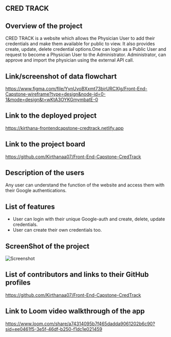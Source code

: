 ## CRED TRACK

## Overview of the project
CRED TRACK is a website which allows the Physician User to add their credentials and make them available for public to view. It also provides create, update, delete credential options.One can login as a Public User and request to become a Physician User to the Administrator. Administrator, can approve and import the physician using the external API call.

## Link/screenshot of data flowchart
<https://www.figma.com/file/YynUvoBXxmt73birURCXlg/Front-End-Capstone-wireframe?type=design&node-id=0-1&mode=design&t=wKtA3OYKGmymbatE-0>

## Link to the deployed project
<https://kirthana-frontendcapstone-credtrack.netlify.app>

## Link to the project board
https://github.com/Kirthanaa07/Front-End-Capstone-CredTrack

## Description of the users
Any user can understand the function of the website and access them with their Google authentications. 

## List of features
* User can login with their unique Google-auth and create, delete, update credentials.
* User can create their own credentials too.

## ScreenShot of the project
![Screenshot](projectScreenshot)

## List of contributors and links to their GitHub profiles
https://github.com/Kirthanaa07/Front-End-Capstone-CredTrack

## Link to Loom video walkthrough of the app
<https://www.loom.com/share/a74314095b7f465dadda9061202b6c90?sid=ee0461f5-3e5f-46df-b250-f1dc1e021459>